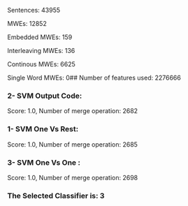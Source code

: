 Sentences: 43955

MWEs: 12852

Embedded MWEs: 159

Interleaving MWEs: 136

Continous MWEs: 6625

Single Word MWEs: 0## Number of features used: 2276666

### 2- SVM Output Code: 
Score: 1.0, Number of merge operation: 2682
### 1- SVM One Vs Rest: 
Score: 1.0, Number of merge operation: 2685
### 3- SVM One Vs One : 
Score: 1.0, Number of merge operation: 2698
### The Selected Classifier is: 3
